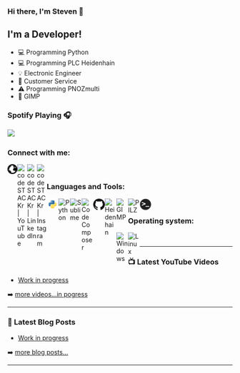### Hi there, I'm Steven 👋

## I'm a Developer!

- 💻 Programming Python
- 💻 Programming PLC Heidenhain
- 💡  Electronic Engineer
- 📱  Customer Service
- ⚠  Programming PNOZmulti
- 🎨 GIMP

### Spotify Playing 🎧

[<img src="https://now-playing-codestackr.vercel.app/api/spotify-playing" width="350" />](https://open.spotify.com/)

### Connect with me:

[<img align="left" alt="codeSTACKr.com" width="22px" src="https://raw.githubusercontent.com/iconic/open-iconic/master/svg/globe.svg" />](https://www.python.org/)
[<img align="left" alt="codeSTACKr | YouTube" width="22px" src="https://cdn.jsdelivr.net/npm/simple-icons@v3/icons/youtube.svg" />](https://google.com)
[<img align="left" alt="codeSTACKr | LinkedIn" width="22px" src="https://cdn.jsdelivr.net/npm/simple-icons@v3/icons/linkedin.svg" />](https://instagram.com/_stiv_00)
[<img align="left" alt="codeSTACKr | Instagram" width="22px" src="https://cdn.jsdelivr.net/npm/simple-icons@v3/icons/instagram.svg" />](https://www.linkedin.com/in/steven-freschet-2860b1162/)
<br />

### Languages and Tools:

[<img align="left" alt="Python" width="26px" src="https://raw.githubusercontent.com/github/explore/80688e429a7d4ef2fca1e82350fe8e3517d3494d/topics/python/python.png" />](https://www.python.org/)
[<img align="left" alt="Python" width="26px" src="https://external-preview.redd.it/68RuLLrsBdxbVJLxm3py3YoK6zX0aPIv3qttEhkb0_4.jpg?auto=webp&s=e2c12b1dc5be819f2f076f46454912a3c4bc3f2d" />](https://www.jetbrains.com/pycharm/)
[<img align="left" alt="Sublime" width="26px" src="https://www.sublimehq.com/images/sublime_text.png" />](https://www.sublimetext.com/)
[<img align="left" alt="CodeComposer" width="26px" src="https://www.ti.com/diagrams/ccstudio_ccs_256.jpg" />](https://www.ti.com/tool/CCSTUDIO)
[<img align="left" alt="GitHub" width="26px" src="https://raw.githubusercontent.com/github/explore/78df643247d429f6cc873026c0622819ad797942/topics/github/github.png" />](https://github.com/)
[<img align="left" alt="Heidenhain" width="26px" src="https://www.logolynx.com/images/logolynx/6f/6f5fb3b41cfc089a2815ed4947581715.jpeg" />](https://www.heidenhain.com/)

[<img align="left" alt="GIMP" width="26px" src="https://cdn.pixabay.com/photo/2020/03/20/21/04/gimp-4952017_960_720.png" />](https://www.gimp.org/)

[<img align="left" alt="PILZ" width="26px" src="https://www.pilz.com/ecodocuments/49/4986EA6CB67400CDE1008000AC10CF6C.jpg" />](https://www.pilz.com/it-IT)



[<img align="left" alt="Terminal" width="26px" src="https://raw.githubusercontent.com/github/explore/80688e429a7d4ef2fca1e82350fe8e3517d3494d/topics/terminal/terminal.png" />](https://google.com)

 <br />

### Operating system:
[<img align="left" alt="Windows" width="26px" src="https://upload.wikimedia.org/wikipedia/commons/thumb/3/34/Windows_logo_-_2012_derivative.svg/1200px-Windows_logo_-_2012_derivative.svg.png" />](https://www.microsoft.com/it-it/windows)
[<img align="left" alt="Linux" width="26px" src="https://upload.wikimedia.org/wikipedia/commons/thumb/3/35/Tux.svg/1200px-Tux.svg.png" />](https://www.linux.it/)


<br />

---

### 📺 Latest YouTube Videos

<!-- YOUTUBE:START -->
- [Work in progress](https://google.com)
<!-- YOUTUBE:END -->

➡️ [more videos...in pogress](https://youtube.com/)

---

### 📕 Latest Blog Posts

<!-- BLOG-POST-LIST:START -->
- [Work in progress](https://google.com)
<!-- BLOG-POST-LIST:END -->
➡️ [more blog posts...](https://google.com)

---

